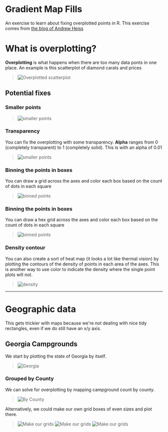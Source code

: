# Gradient Map Fills

An exercise to learn about fixing overplotted points in R. This exercise comes from [the blog of Andrew Heiss](https://www.andrewheiss.com/blog/2023/07/28/gradient-map-fills-r-sf/index.html)

# What is overplotting?

**Overplotting** is what happens when there are too many data ponts in one place. An example is this scatterplot of diamond carats and prices

> ![Overplotted scatterplot](img/fig0.png)

## Potential fixes

### Smaller points

> ![smaller points](img/fig1.png)

### Transparency

You can fix the overplotting with some transparency. **Alpha** ranges from 0 (completely transparent) to 1 (completely solid). This is with an alpha of 0.01

> ![smaller points](img/fig2.png)

### Binning the points in boxes

You can draw a grid across the axes and color each box based on the count of dots in each square

> ![binned points](img/fig3.png)

### Binning the points in boxes

You can draw a hex grid across the axes and color each box based on the count of dots in each square

> ![binned points](img/fig4.png)

### Density contour

You can also create a sort of heat map (it looks a lot like thermal vision) by plotting the contours of the density of points in each area of the axes. This is another way to use color to indicate the density where the single point plots will not.

> ![density](img/fig5.png)


--- 

# Geographic data

This gets trickier with maps because we're not dealing with nice tidy rectangles, even if we do still have an x/y axis.

## Georgia Campgrounds

We start by plotting the state of Georgia by itself.

> ![Georgia](img/fig6.png)

### Grouped by County

We can solve for overplotting by mapping campground count by county.

> ![By County](img/fig7.png)

Alternatively, we could make our own grid boxes of even sizes and plot there.

> ![Make our grids](img/fig8.png)
> ![Make our grids](img/fig9.png)
> ![Make our grids](img/fig10.png)
